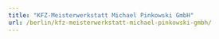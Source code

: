 ```yaml
---
title: "KFZ-Meisterwerkstatt Michael Pinkowski GmbH"
url: /berlin/kfz-meisterwerkstatt-michael-pinkowski-gmbh/
---
```


